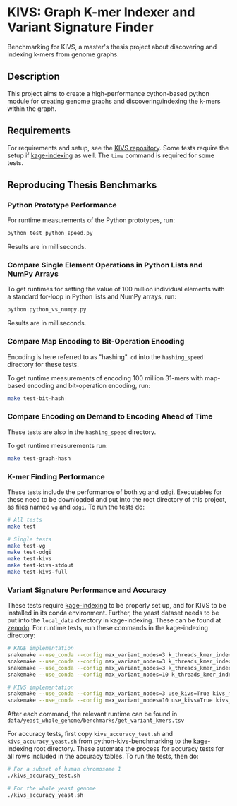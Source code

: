 # KIVS: Graph **K**-mer **I**ndexer and **V**ariant **S**ignature Finder

Benchmarking for KIVS, a master's thesis project about discovering and indexing k-mers from genome graphs.

## Description

This project aims to create a high-performance cython-based python module for creating genome graphs and discovering/indexing the k-mers within the graph.

## Requirements

For requirements and setup, see the [KIVS repository](https://github.com/ZinderAsh/python-kivs).
Some tests require the setup if [kage-indexing](https://github.com/ivargr/kage-indexing) as well.
The `time` command is required for some tests.

## Reproducing Thesis Benchmarks

### Python Prototype Performance

For runtime measurements of the Python prototypes, run:
```bash
python test_python_speed.py
```
Results are in milliseconds.

### Compare Single Element Operations in Python Lists and NumPy Arrays

To get runtimes for setting the value of 100 million individual elements with a standard for-loop in Python lists and NumPy arrays, run:
```bash
python python_vs_numpy.py
```
Results are in milliseconds.

### Compare Map Encoding to Bit-Operation Encoding

Encoding is here referred to as "hashing". `cd` into the `hashing_speed` directory for these tests.

To get runtime measurements of encoding 100 million 31-mers with map-based encoding and bit-operation encoding, run:
```bash
make test-bit-hash
```

### Compare Encoding on Demand to Encoding Ahead of Time

These tests are also in the `hashing_speed` directory.

To get runtime measurements run:
```bash
make test-graph-hash
```

### K-mer Finding Performance

These tests include the performance of both [vg](https://github.com/vgteam/vg) and [odgi](https://github.com/pangenome/odgi). Executables for these need to be downloaded and put into the root directory of this project, as files named `vg` and `odgi`. To run the tests do:
```bash
# All tests
make test

# Single tests
make test-vg
make test-odgi
make test-kivs
make test-kivs-stdout
make test-kivs-full
```

### Variant Signature Performance and Accuracy

These tests require [kage-indexing](https://github.com/ivargr/kage-indexing) to be properly set up, and for KIVS to be installed in its conda environment. Further, the yeast dataset needs to be put into the `local_data` directory in kage-indexing. These can be found at [zenodo](https://zenodo.org/record/7928778).
For runtime tests, run these commands in the kage-indexing directory:
```bash
# KAGE implementation
snakemake --use_conda --config max_variant_nodes=3 k_threads_kmer_index=1 --cores 1 test_yeast_full
snakemake --use_conda --config max_variant_nodes=3 k_threads_kmer_index=16 --cores 1 test_yeast_full
snakemake --use_conda --config max_variant_nodes=3 k_threads_kmer_index=1 --cores 1 test_yeast_full
snakemake --use_conda --config max_variant_nodes=10 k_threads_kmer_index=16 --cores 1 test_yeast_full

# KIVS implementation
snakemake --use_conda --config max_variant_nodes=3 use_kivs=True kivs_minimize_overlaps=True kivs_align_windows=True --cores 1 test
snakemake --use_conda --config max_variant_nodes=10 use_kivs=True kivs_minimize_overlaps=True kivs_align_windows=True --cores 1 test
```
After each command, the relevant runtime can be found in `data/yeast_whole_genome/benchmarks/get_variant_kmers.tsv`

For accuracy tests, first copy `kivs_accuracy_test.sh` and `kivs_accuracy_yeast.sh` from python-kivs-benchmarking to the kage-indexing root directory. These automate the process for accuracy tests for all rows included in the accuracy tables. To run the tests, then do:
```bash
# For a subset of human chromosome 1
./kivs_accuracy_test.sh

# For the whole yeast genome
./kivs_accuracy_yeast.sh
```

